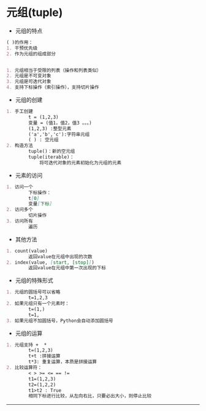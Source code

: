 # 元组(tuple)

* 元组的特点

~~~markdown
( )的作用：
1. 干预优先级 
2. 作为元组的组成部分


1. 元组相当于受限的列表（操作和列表类似）
2. 元组是不可变对象
3. 元组是可迭代对象
4. 支持下标操作（索引操作），支持切片操作

~~~

* 元组的创建

~~~markdown
1. 手工创建
		t = (1,2,3)
		变量 = (值1，值2，值3 。。。)
		(1,2,3) :整型元素
		('a','b','c'):字符串元组
		( ) : 空元组 
2. 构造方法
		tuple()：新的空元组
		tuple(iterable)：
			将可迭代对象的元素初始化为元组的元素	
~~~

* 元素的访问

~~~markdown
1. 访问一个
		下标操作：
		t[0]
		变量[下标]
2. 访问多个
		切片操作
3. 访问所有
		遍历
~~~

* 其他方法

~~~markdown
1. count(value)
		返回value在元组中出现的次数
2. index(value, [start, [stop]])
		返回value在元组中第一次出现的下标	
~~~

* 元组的特殊形式

~~~markdown
1. 元组的圆括号可以省略
		t=1,2,3
2. 如果元组只有一个元素时：
		t=(1,)
		t=1,
3. 如果元组不加圆括号，Python会自动添加圆括号
~~~

* 元组的运算

~~~markdown
1. 元组支持 +  * 
		t=(1,2,3)
		t+t :拼接运算
		t*3: 重复运算，本质是拼接运算
2. 比较运算符：
		< > >= <= == !=
		t1=(1,2,3)
		t2=(1,2,2)
		t1>t2 : True
		相同下标进行比较，从左向右比，只要必出大小，则停止比较
~~~

---











